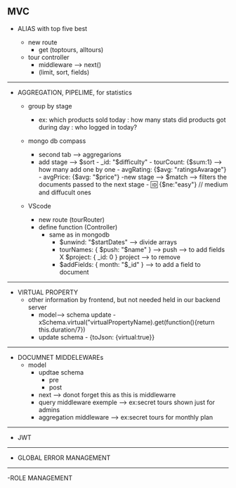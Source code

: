 ## MVC

- ALIAS with top five best

  - new route
    - get (toptours, alltours)
  - tour controller
    - middleware --> next()
    - (limit, sort, fields)

---

- AGGREGATION, PIPELIME, for statistics

  - group by stage

    - ex: which products sold today
      : how many stats did products got during day
      : who logged in today?

  - mongo db compass

    - second tab --> aggregarions
    - add stage --> $sort
            - _id: "$difficulty" - tourCount: {$sum:1} --> how many add one by one
            - avgRating: {$avg: "ratingsAvarage"} - avgPrice: {$avg: "$price"}
      -new stage --> $match --> filters the documents passed to the next stage
            - :id: {$ne:"easy"} // medium and diffucult ones

  - VScode
    - new route (tourRouter)
    - define function (Controller)
      - same as in mongodb
        - $unwind: "$startDates" --> divide arrays
        - tourNames: { $push: "$name" } --> push --> to add fields X $project: { \_id: 0 } project --> to remove
        - $addFields: { month: "$\_id" } --> to add a field to document

---

- VIRTUAL PROPERTY
  - other information by frontend, but not needed held in our backend server
    - model--> schema update - xSchema.virtual("virtualPropertyName).get(function(){return this.duration/7})
    - update schema - {toJson: {virtual:true}}

---

- DOCUMNET MIDDELEWAREs
  - model
    - updtae schema
      - pre
      - post
    - next --> donot forget this as this is middlewarre
    - query middleware exemple --> ex:secret tours shown just for admins
    - aggregation middleware --> ex:secret tours for monthly plan

---

- JWT

---

- GLOBAL ERROR MANAGEMENT

---

-ROLE MANAGEMENT
